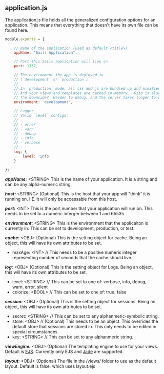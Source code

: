 <span id="application.js"></span>
## application.js
The application.js file holds all the generalized configuration options for an application.  This means that everything that doesn't have its own file can be found here.

```javascript
module.exports = {
  
	// Name of the application (used as default <title>)
	appName: "Sails Application",

	// Port this Sails application will live on
	port: 1337,

	// The environment the app is deployed in 
	// (`development` or `production`)
	//
	// In `production` mode, all css and js are bundled up and minified
	// And your views and templates are cached in-memory.  Gzip is also used.
	// The downside?  Harder to debug, and the server takes longer to start.
	environment: 'development',

	// Logger
	// Valid `level` configs:
	// 
	// - error
	// - warn
	// - debug
	// - info
	// - verbose
	//
	log: {
		level: 'info'
	}

};
```

_**appName:**_ \<STRING\>  This is the name of your application.  It is a string and can be any alpha-numeric string.

_**host:**_ \<STRING\>  (Optional) This is the host that your app will "think" it is running on.  I.E. it will only be accessable from this host.

_**port:**_ \<INT\>  This is the port number that your application will run on.  This needs to be set to a numeric interger between 1 and 65535.

_**environment:**_ \<STRING\>  This is the environment that the applicaiton is currently in.  This can be set to development, production, or test.

_**cache:**_ \<OBJ\>  (Optional) This is the setting object for cache.  Being an object, this will have its own attributes to be set.
* maxAge: \<INT\>  // This needs to be a positive numeric integer representing number of seconds that the cache should live.

_**log:**_ \<OBJ\>  (Optional)  This is the setting object for Logs.  Being an object, this will have its own attributes to be set.
* level: \<STRING\>  // This can be set to one of: verbose, info, debug, warn, error, silent
* colorize: \<BOOL\>    // This can be set to one of: true, false

_**session:**_ \<OBJ\>  (Optional)  This is the setting object for sessions.  Being an object, this will have its own attributes to be set.
* secret: \<STRING\>  // This can be set to any alphanmeric-symbolic string.
* store: \<OBJ\>  // (Optional) This needs to be an object.  This overrides the default store that sessions are stored in.  This only needs to be edited in special circumstances.
* key: \<STRING\>  // This can be set to any alphanmeric string.

_**viewEngine:**_ \<OBJ\> (Optional) The templating engine to use for your views. Default is [EJS](http://embeddedjs.com/). Currently only EJS and [Jade](http://jade-lang.com/) are supported.

_**layout:**_ \<OBJ\> (Optional) The file in the /views/ folder to use as the default layout. Default is false, which uses layout.ejs
